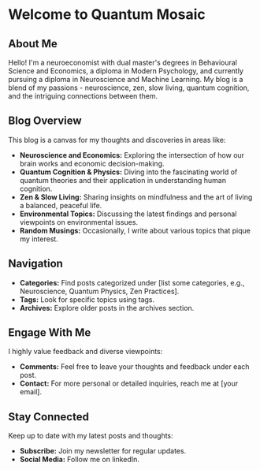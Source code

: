 # Welcome to Quantum Mosaic
## About Me
Hello! I'm a neuroeconomist with dual master's degrees in Behavioural Science and Economics, a diploma in Modern Psychology, and currently pursuing a diploma in Neuroscience and Machine Learning. My blog is a blend of my passions - neuroscience, zen, slow living, quantum cognition, and the intriguing connections between them.

## Blog Overview
This blog is a canvas for my thoughts and discoveries in areas like:

- **Neuroscience and Economics:** Exploring the intersection of how our brain works and economic decision-making.
- **Quantum Cognition & Physics:** Diving into the fascinating world of quantum theories and their application in understanding human cognition.
- **Zen & Slow Living:** Sharing insights on mindfulness and the art of living a balanced, peaceful life.
- **Environmental Topics:** Discussing the latest findings and personal viewpoints on environmental issues.
- **Random Musings:** Occasionally, I write about various topics that pique my interest.

## Navigation
- **Categories:** Find posts categorized under [list some categories, e.g., Neuroscience, Quantum Physics, Zen Practices].
- **Tags:** Look for specific topics using tags.
- **Archives:** Explore older posts in the archives section.

## Engage With Me
I highly value feedback and diverse viewpoints:
- **Comments:** Feel free to leave your thoughts and feedback under each post.
- **Contact:** For more personal or detailed inquiries, reach me at [your email].

## Stay Connected
Keep up to date with my latest posts and thoughts:
- **Subscribe:** Join my newsletter for regular updates.
- **Social Media:** Follow me on linkedIn.



